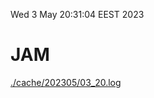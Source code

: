 Wed  3 May 20:31:04 EEST 2023
# JAM
<a href='./cache/202305/03_20.log'>./cache/202305/03_20.log</a>
